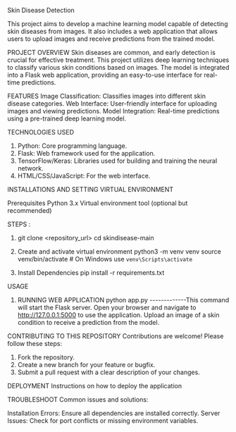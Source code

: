 Skin Disease Detection

This project aims to develop a machine learning model capable of detecting skin diseases from images. It also includes a web application that allows users to upload images and receive predictions from the trained model.

PROJECT OVERVIEW
Skin diseases are common, and early detection is crucial for effective treatment. This project utilizes deep learning techniques to classify various skin conditions based on images. The model is integrated into a Flask web application, providing an easy-to-use interface for real-time predictions.

FEATURES
Image Classification: Classifies images into different skin disease categories.
Web Interface: User-friendly interface for uploading images and viewing predictions.
Model Integration: Real-time predictions using a pre-trained deep learning model.

TECHNOLOGIES USED
1. Python: Core programming language.
2. Flask: Web framework used for the application.
3. TensorFlow/Keras: Libraries used for building and training the neural network.
4. HTML/CSS/JavaScript: For the web interface.


INSTALLATIONS AND SETTING VIRTUAL ENVIRONMENT

Prerequisites
Python 3.x
Virtual environment tool (optional but recommended)

STEPS : 
1) git clone <repository_url>
   cd skindisease-main

2) Create and activate virtual environment
   python3 -m venv venv
   source venv/bin/activate  # On Windows use `venv\Scripts\activate`

3) Install Dependencies
    pip install -r requirements.txt

USAGE 

1) RUNNING WEB APPLICATION
    python app.py -------------This command will start the Flask server. Open your browser and navigate to http://127.0.0.1:5000 to use the application.
    Upload an image of a skin condition to receive a prediction from the model.


CONTRIBUTING TO THIS REPOSITORY
Contributions are welcome! Please follow these steps:

1) Fork the repository.
2) Create a new branch for your feature or bugfix.
3) Submit a pull request with a clear description of your changes.

DEPLOYMENT
Instructions on how to deploy the application

TROUBLESHOOT
Common issues and solutions:

Installation Errors: Ensure all dependencies are installed correctly.
Server Issues: Check for port conflicts or missing environment variables.